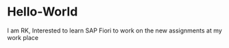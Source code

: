 # Hello-World
I am RK, Interested to learn SAP Fiori to work on the new assignments at my work place
